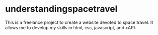 # understandingspacetravel
This is a freelance project to create a website devoted to space travel. 
It allows me to develop my skills in html, css, javascript, and xAPI.

